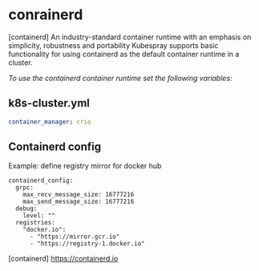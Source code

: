 # conrainerd

[containerd] An industry-standard container runtime with an emphasis on simplicity, robustness and portability
Kubespray supports basic functionality for using containerd as the default container runtime in a cluster.

_To use the containerd container runtime set the following variables:_

## k8s-cluster.yml

```yaml
container_manager: crio
```

## Containerd config

Example: define registry mirror for docker hub

```
containerd_config:
  grpc:
    max_recv_message_size: 16777216
    max_send_message_size: 16777216
  debug:
    level: ""
  registries:
    "docker.io":
      - "https://mirror.gcr.io"
      - "https://registry-1.docker.io"
```

[containerd] https://containerd.io
